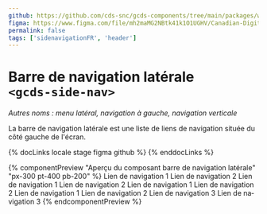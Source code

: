 ```yaml
---
github: https://github.com/cds-snc/gcds-components/tree/main/packages/web/src/components/gcds-side-nav
figma: https://www.figma.com/file/mh2maMG2NBtk41k1O1UGHV/Canadian-Digital-Service%E2%80%A8---GC-Design-System?type=design&node-id=5633-11428&mode=design&t=4ltBpy3FPMc9pXcL-0
permalink: false
tags: ['sidenavigationFR', 'header']
---
```


# Barre de navigation latérale <br>`<gcds-side-nav>`

_Autres noms : menu latéral, navigation à gauche, navigation verticale_

La barre de navigation latérale est une liste de liens de navigation située du côté gauche de l'écran.

{% docLinks locale stage figma github %}
{% enddocLinks %}

{% componentPreview "Aperçu du composant barre de navigation latérale" "px-300 pt-400 pb-200" %}
<gcds-side-nav label="Aperçu du composant barre de navigation latérale" lang="fr">
<gcds-nav-link href="#">Lien de navigation 1</gcds-nav-link>
<gcds-nav-link href="#">Lien de navigation 2</gcds-nav-link>
<gcds-nav-group menu-label="Libellé du groupe de navigation" open-trigger="Libellé du groupe de navigation">
<gcds-nav-group menu-label="Libellé du groupe de navigation" open-trigger="Libellé du groupe de navigation">
<gcds-nav-link href="#">Lien de navigation 1</gcds-nav-link>
<gcds-nav-link href="#">Lien de navigation 2</gcds-nav-link>
</gcds-nav-group>
<gcds-nav-group menu-label="Libellé du groupe de navigation" open-trigger="Libellé du groupe de navigation">
<gcds-nav-link href="#">Lien de navigation 1</gcds-nav-link>
<gcds-nav-link href="#">Lien de navigation 2</gcds-nav-link>
</gcds-nav-group>
<gcds-nav-group menu-label="Libellé du groupe de navigation" open-trigger="Libellé du groupe de navigation">
<gcds-nav-link href="#">Lien de navigation 1</gcds-nav-link>
<gcds-nav-link href="#">Lien de navigation 2</gcds-nav-link>
<gcds-nav-link href="#">Lien de navigation 3</gcds-nav-link>
</gcds-nav-group>
</gcds-nav-group>
<gcds-nav-link href="#">Lien de navigation 3</gcds-nav-link>
</gcds-side-nav>
{% endcomponentPreview %}
